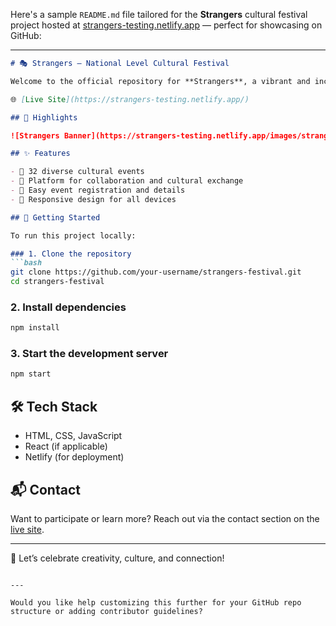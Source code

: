 Here's a sample `README.md` file tailored for the **Strangers** cultural festival project hosted at [strangers-testing.netlify.app](https://strangers-testing.netlify.app/) — perfect for showcasing on GitHub:

---

```markdown
# 🎭 Strangers – National Level Cultural Festival

Welcome to the official repository for **Strangers**, a vibrant and inclusive cultural festival organized by the **Rotaract Club of Chennai Radiance Raisers**. This dynamic celebration brings together creativity, talent, and friendship through 32 unique events designed to inspire and connect participants from across the country.

🌐 [Live Site](https://strangers-testing.netlify.app/)

## 📸 Highlights

![Strangers Banner](https://strangers-testing.netlify.app/images/stranger%20titlee%20001.png)

## ✨ Features

- 🎨 32 diverse cultural events
- 🤝 Platform for collaboration and cultural exchange
- 📅 Easy event registration and details
- 📱 Responsive design for all devices

## 🚀 Getting Started

To run this project locally:

### 1. Clone the repository
```bash
git clone https://github.com/your-username/strangers-festival.git
cd strangers-festival
```

### 2. Install dependencies
```bash
npm install
```

### 3. Start the development server
```bash
npm start
```

## 🛠️ Tech Stack

- HTML, CSS, JavaScript
- React (if applicable)
- Netlify (for deployment)

## 📬 Contact

Want to participate or learn more? Reach out via the contact section on the [live site](https://strangers-testing.netlify.app/).

---

🎉 Let’s celebrate creativity, culture, and connection!

```

---

Would you like help customizing this further for your GitHub repo structure or adding contributor guidelines?
